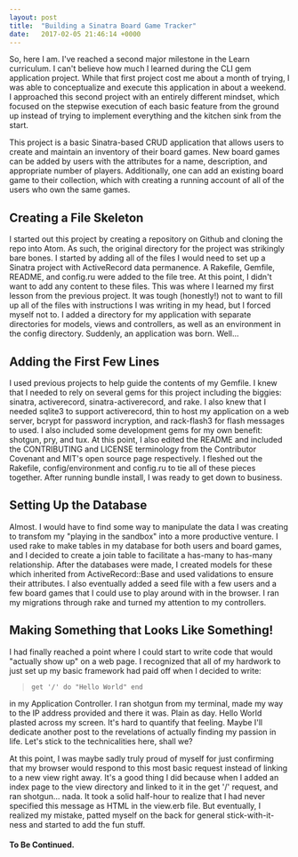 ```yaml
---
layout: post
title:  "Building a Sinatra Board Game Tracker"
date:   2017-02-05 21:46:14 +0000
---
```



So, here I am. I've reached a second major milestone in the Learn curriculum. I can't believe how much I learned during the CLI gem application project. While that first project cost me about a month of trying, I was able to conceptualize and execute this application in about a weekend. I approached this second project with an entirely different mindset, which focused on the stepwise execution of each basic feature from the ground up instead of trying to implement everything and the kitchen sink from the start.

This project is a basic Sinatra-based CRUD application that allows users to create and maintain an inventory of their board games. New board games can be added by users with the attributes for a name, description, and appropriate number of players. Additionally, one can add an existing board game to their collection, which with creating a running account of all of the users who own the same games.

## Creating a File Skeleton
I started out this project by creating a repository on Github and cloning the repo into Atom. As such, the original directory for the project was strikingly bare bones. I started by adding all of the files I would need to set up a Sinatra project with ActiveRecord data permanence. A Rakefile, Gemfile, README, and config.ru were added to the file tree. At this point, I didn't want to add any content to these files. This was where I learned my first lesson from the previous project. It was tough (honestly!) not to want to fill up all of the files with instructions I was writing in my head, but I forced myself not to. I added a directory for my application with separate directories for models, views and controllers, as well as an environment in the config directory. Suddenly, an application was born. Well...

## Adding the First Few Lines
I used previous projects to help guide the contents of my Gemfile. I knew that I needed to rely on several gems for this project including the biggies: sinatra, activerecord, sinatra-activerecord, and rake. I also knew that I needed sqlite3 to support activerecord, thin to host my application on a web server, bcrypt for password incryption, and rack-flash3 for flash messages to used. I also included some development gems for my own benefit: shotgun, pry, and tux. At this point, I also edited the README and included the CONTRIBUTING and LICENSE terminology from the Contributor Covenant and MIT's open source page respectively. I fleshed out the Rakefile, config/environment and config.ru to tie all of these pieces together. After running bundle install, I was ready to get down to business.

## Setting Up the Database
Almost. I would have to find some way to manipulate the data I was creating to transfom my "playing in the sandbox" into a more productive venture. I used rake to make tables in my database for both users and board games, and I decided to create a join table to facilitate a has-many to has-many relationship. After the databases were made, I created models for these which inherited from ActiveRecord::Base and used validations to ensure their attributes. I also eventually added a seed file with a few users and a few board games that I could use to play around with in the browser. I ran my migrations through rake and turned my attention to my controllers.

## Making Something that Looks Like Something!
I had finally reached a point where I could start to write code that would "actually show up" on a web page. I recognized that all of my hardwork to just set up my basic framework had paid off when I decided to write:

> `get '/' do
> "Hello World"
> end`

in my Application Controller. I ran shotgun from my terminal, made my way to the IP address provided and there it was. Plain as day. Hello World plasted across my screen. It's hard to quantify that feeling. Maybe I'll dedicate another post to the revelations of actually finding my passion in life. Let's stick to the technicalities here, shall we?

At this point, I was maybe sadly truly proud of myself for just confirming that my browser would respond to this most basic request instead of linking to a new view right away. It's a good thing I did because when I added an index page to the view directory and linked to it in the get '/' request, and ran shotgun... nada. It took a solid half-hour to realize that I had never specified this message as HTML in the view.erb file. But eventually, I realized my mistake, patted myself on the back for general stick-with-it-ness and started to add the fun stuff.

#### To Be Continued.
